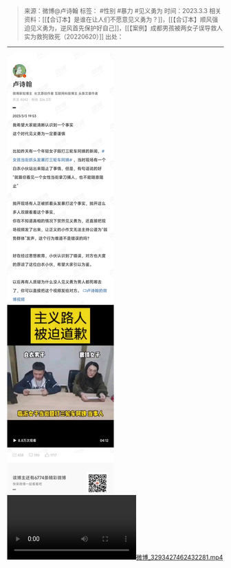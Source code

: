> 来源：微博@卢诗翰
> 标签： #性别 #暴力 #见义勇为
> 时间：2023.3.3
> 相关资料：[[【合订本】是谁在让人们不愿意见义勇为？]]，[[【合订本】顺风强迫见义勇为，逆风首先保护好自己]]，[[【案例】成都男孩被两女子误导救人实为救狗致死（20220620）]]
> 出处：
***
[![img-16778466668174875295067213672.jpg](https://raw.githubusercontent.com/bluntvoice/mypic/main/img-16778466668174875295067213672.jpg)](https://raw.githubusercontent.com/bluntvoice/mypic/main/img-16778466668174875295067213672.jpg)
[![微博_3293427462432281.mp4](https://raw.githubusercontent.com/bluntvoice/mypic/main/%E5%BE%AE%E5%8D%9A_3293427462432281.mp4)](https://raw.githubusercontent.com/bluntvoice/mypic/main/%E5%BE%AE%E5%8D%9A_3293427462432281.mp4)